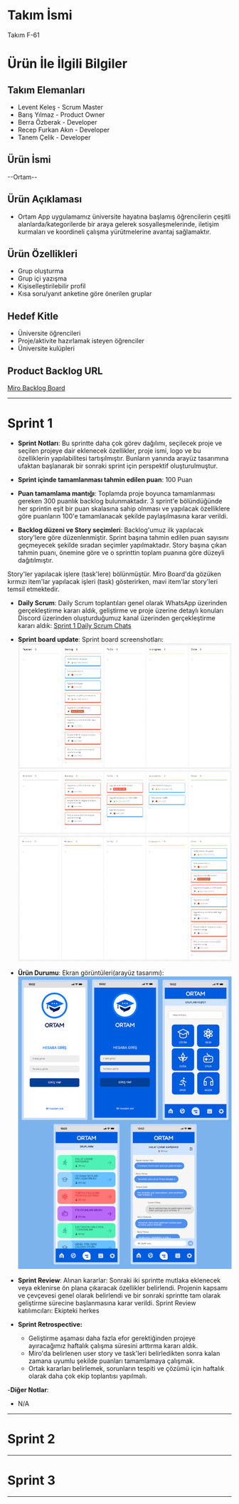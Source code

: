 # **Takım İsmi**

Takım F-61

# Ürün İle İlgili Bilgiler

## Takım Elemanları

- Levent Keleş - Scrum Master
- Barış Yılmaz - Product Owner
- Berra Özberak - Developer
- Recep Furkan Akın - Developer
- Tanem Çelik - Developer

## Ürün İsmi

--Ortam--

## Ürün Açıklaması

- Ortam App uygulamamız üniversite hayatına başlamış öğrencilerin çeşitli alanlarda/kategorilerde bir araya gelerek sosyalleşmelerinde, iletişim kurmaları ve koordineli çalışma yürütmelerine avantaj sağlamaktır. 

## Ürün Özellikleri

- Grup oluşturma
- Grup içi yazışma
- Kişiselleştirilebilir profil
- Kısa soru/yanıt anketine göre önerilen gruplar

## Hedef Kitle

- Üniversite öğrencileri
- Proje/aktivite hazırlamak isteyen öğrenciler
- Üniversite kulüpleri

## Product Backlog URL

[Miro Backlog Board](https://miro.com/app/board/uXjVM9qwV6E=/)

---

# Sprint 1

- **Sprint Notları**: Bu sprintte daha çok görev dağılımı, seçilecek proje ve seçilen projeye dair eklenecek özellikler, proje ismi, logo ve bu özelliklerin yapılabilitesi tartışılmıştır. Bunların yanında arayüz tasarımına ufaktan başlanarak bir sonraki sprint için perspektif oluşturulmuştur.

- **Sprint içinde tamamlanması tahmin edilen puan**: 100 Puan

- **Puan tamamlama mantığı**: Toplamda proje boyunca tamamlanması gereken 300 puanlık backlog bulunmaktadır. 3 sprint'e bölündüğünde her sprintin eşit bir puan skalasına sahip olnması ve yapılacak özelliklere göre puanların 100'e tamamlanacak şekilde paylaşılmasına karar verildi.

- **Backlog düzeni ve Story seçimleri**: Backlog'umuz ilk yapılacak story'lere göre düzenlenmiştir. Sprint başına tahmin edilen puan sayısını geçmeyecek şekilde sıradan seçimler yapılmaktadır. Story başına çıkan tahmin puanı, önemine göre ve o sprinttin toplam puanına göre düzeyli dağıtılmıştır.

Story'ler yapılacak işlere (task'lere) bölünmüştür. Miro Board'da gözüken kırmızı item'lar yapılacak işleri (task) gösterirken, mavi item'lar story'leri temsil etmektedir.

- **Daily Scrum**: Daily Scrum toplantıları genel olarak WhatsApp üzerinden gerçekleştirme kararı aldık, geliştirme ve proje üzerine detaylı konuları Discord üzerinden oluşturduğumuz kanal üzerinden gerçekleştirme kararı aldık: [Sprint 1 Daily Scrum Chats](https://docs.google.com/document/d/1OZbFCGxMfz0IMrVTndzzOXj6EfYKZ7BS/edit?usp=sharing&ouid=100011668850943350713&rtpof=true&sd=true)

- **Sprint board update**: Sprint board screenshotları: 
![Backlog 1](https://raw.githubusercontent.com/leventkeles/OUA-Bootcamp-F-61/main/ProjectManagement/sprint1/sprintt-1-1.png) 
![Backlog 2](https://raw.githubusercontent.com/leventkeles/OUA-Bootcamp-F-61/main/ProjectManagement/sprint1/sprintt-1-2.png) 
![Backlog 3](https://raw.githubusercontent.com/leventkeles/OUA-Bootcamp-F-61/main/ProjectManagement/sprint1/sprintt-1-3.png)

- **Ürün Durumu**: Ekran görüntüleri(arayüz tasarımı):
  ![Screenshot 1](https://github.com/leventkeles/OUA-Bootcamp-F-61/blob/main/ProjectManagement/sprint1/sprint-1-ss.png)

- **Sprint Review**: 
Alınan kararlar: Sonraki iki sprintte mutlaka eklenecek veya eklenirse ön plana çıkaracak özellikler belirlendi. Projenin kapsamı ve çevçevesi genel olarak belirlendi ve bir sonraki sprintte tam olarak geliştirme sürecine başlanmasına karar verildi. Sprint Review katılımcıları: Ekipteki herkes

- **Sprint Retrospective:**
  - Geliştirme aşaması daha fazla efor gerektiğinden projeye ayıracağımız haftalık çalışma süresini arttırma kararı aldık.
  - Miro'da belirlenen user story ve task'leri belirledikten sonra kalan zamana uyumlu şekilde puanları tamamlamaya çalışmak.
  - Ortak kararları belirlemek, sorunların tespiti ve çözümü için haftalık olarak daha çok ekip toplantısı yapılmalı.

-**Diğer Notlar**:
- N/A

---

# Sprint 2


---

# Sprint 3

---

